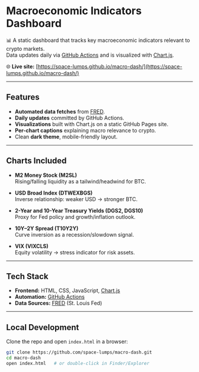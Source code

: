 # Macroeconomic Indicators Dashboard

📊 A static dashboard that tracks key macroeconomic indicators relevant to crypto markets.  
Data updates daily via [GitHub Actions](.github/workflows/update-data.yml) and is visualized with [Chart.js](https://www.chartjs.org/).

🌐 **Live site:** [https://space-lumps.github.io/macro-dash/](https://space-lumps.github.io/macro-dash/)

---

## Features

- **Automated data fetches** from [FRED](https://fred.stlouisfed.org/).
- **Daily updates** committed by GitHub Actions.
- **Visualizations** built with Chart.js on a static GitHub Pages site.
- **Per-chart captions** explaining macro relevance to crypto.
- Clean **dark theme**, mobile-friendly layout.

---

## Charts Included

- **M2 Money Stock (M2SL)**  
  Rising/falling liquidity as a tailwind/headwind for BTC.

- **USD Broad Index (DTWEXBGS)**  
  Inverse relationship: weaker USD → stronger BTC.

- **2-Year and 10-Year Treasury Yields (DGS2, DGS10)**  
  Proxy for Fed policy and growth/inflation outlook.

- **10Y–2Y Spread (T10Y2Y)**  
  Curve inversion as a recession/slowdown signal.

- **VIX (VIXCLS)**  
  Equity volatility → stress indicator for risk assets.

---

## Tech Stack

- **Frontend:** HTML, CSS, JavaScript, [Chart.js](https://www.chartjs.org/)  
- **Automation:** [GitHub Actions](https://docs.github.com/en/actions)  
- **Data Sources:** [FRED](https://fred.stlouisfed.org/) (St. Louis Fed)  

---

## Local Development

Clone the repo and open `index.html` in a browser:

```bash
git clone https://github.com/space-lumps/macro-dash.git
cd macro-dash
open index.html   # or double-click in Finder/Explorer